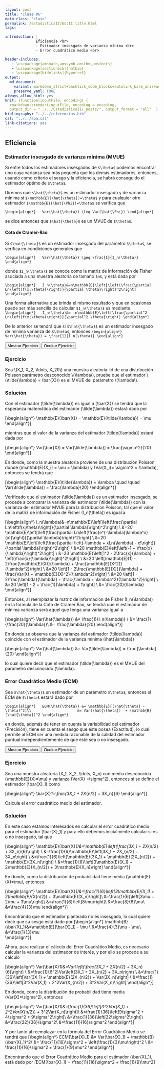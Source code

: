 ```yaml
---
layout: post
title: "Clase 06"
main-class: 'clase'
permalink: /EstadisticaII/EstII:title.html
tags:

introduction: |
              Eficiencia <br>
              - Estimador insesgado de varianza mínima <br>
              - Error cuadrático medio <br>

header-includes:
   - \usepackage{amsmath,amssymb,amsthm,amsfonts}
   - \usepackage[sectionbib]{natbib}
   - \usepackage[hidelinks]{hyperref}
output:
  md_document:
    variant: markdown_strict+backtick_code_blocks+autolink_bare_uris+ascii_identifiers+tex_math_single_backslash
    preserve_yaml: TRUE
always_allow_html: yes   
knit: (function(inputFile, encoding) {
  rmarkdown::render(inputFile, encoding = encoding,
  output_dir = "../../EstadisticaII/_posts/", output_format = "all"  ) })
bibliography: "../../referencias.bib"
csl: "../../apa.csl"
link-citations: yes
---
```








## Eficiencia

### Estimador insesgado de varianza mínima (MVUE)

Si entre todos los estimadores insesgados de `$\theta$` podemos
encontrar uno cuya varianza sea más pequeña que los demás estimadores,
entonces, usando como criterio el sesgo y la eficiencia, se habrá
conseguido el estimador óptimo de `$\theta$`.

Diremos que `$\hat{\theta}$` es un estimador insesgado y de varianza
mínima si `$\mathbb{E}(\hat{\theta})=\theta$` y para cualquier otro
estimador `$\mathbb{E}(\hat{\Phi})=\theta$` se verifica que

`\begin{align*}   Var(\hat{\theta}) \leq Var(\hat{\Phi}) \end{align*}`

se dice entonces que `$\hat{\theta}$` es un MVUE de `$\theta$`.

#### Cota de Cramer-Rao

Si `$\hat{\theta}$` es un estimador insesgado del parámetro `$\theta$`,
se verifica en condiciones generales que

`\begin{align*}   Var(\hat{\theta}) \geq \frac{1}{I_n(\theta)} \end{align*}`

donde `$I_n(\theta)$` se conoce como la matriz de información de Fisher
asociada a una muestra aleatoria de tamaño `$n$`, y está dada por

`\begin{align*}   I_n(\theta)&=n\mathbb{E}\left[\left(\frac{\partial Ln\left(f(x;\theta)\right)}{\partial \theta}\right)^2\right] \end{align*}`

Una forma alternativa que brinda el mismo resultado y que en ocasiones
puede ser más sencilla de calcular `$I_n(\theta)$` es mediante
`\begin{align*}   I_n(\theta)&= -n\mathbb{E}\left[\frac{\partial^2 Ln\left(f(x;\theta)\right)}{\partial^2 \theta}\right] \end{align*}`

De lo anterior se tendrá que si `$\hat{\theta}$` es un estimador
insesgado de mínima varianza de `$\theta$`, entonces
`\begin{align*}   Var(\hat{\theta}) = \frac{1}{I_n(\theta)} \end{align*}`

<button id="Show1" class="btn btn-secondary">
Mostrar Ejercicio
</button>
<button id="Hide1" class="btn btn-info">
Ocultar Ejercicio
</button>
<main id="botoncito1">
<h3 data-toc-skip>
Ejercicio
</h3>
<p>
Sea \(X_1, X_2, \ldots, X_20\) una muestra aleatoria iid de una
distribución Poisson parámetro desconocido \(\lambda\), pruebe que el
estimador \(\tilde{\lambda} = \bar{X}\) es el MVUE del parámetro
\(\lambda\).
</p>
<h3 data-toc-skip>
Solución
</h3>
<p>

Con el estimador \(\tilde{\lambda}\) es igual a \(\bar{X}\) se tendrá
que la esperanza matemática del estimador \(\tilde{\lambda}\) estará
dado por

\[\begin{align*}
\mathbb{E}(\bar{X}) = \mathbb{E}(\tilde{\lambda}) = \mu
\end{align*}\]

mientras que el valor de la varianza del estimador \(\tilde{\lambda}\)
estará dada por

\[\begin{align*}
Var(\bar{X}) = Var(\tilde{\lambda}) = \frac{\sigma^2}{20}
\end{align*}\]

En donde, como la muestra aleatoria proviene de una distribución Poisson
donde \(\mathbb{E}(X_i) = \mu = \lambda\) y
\(Var(X_i)= \sigma^2 = \lambda\), entonces se tendrá que

\[\begin{align*}
\mathbb{E}(\tilde{\lambda}) = \lambda \quad \quad Var(\tilde{\lambda}) = \frac{\lambda}{20}
\end{align*}\]

Verificado que el estimador \(\tilde{\lambda}\) es un estimador
insesgado, se procede a comparar la varianza del estimador
\(\tilde{\lambda}\) con la varianza del estimador MVUE para la
distribución Poisson, tal que el valor de la matriz de información de
Fisher \(I_n(\theta)\) es igual a

\[\begin{align*}
  I_n(\lambda)&=n\mathbb{E}\left[\left(\frac{\partial Ln\left(f(x;\theta)\right)}{\partial \lambda}\right)^2\right] \\
             &=20 \mathbb{E}\left[\left(\frac{\partial Ln\left(\frac{e^{-\lambda}\lambda^x}{x!}\right)}{\partial \lambda}\right)^2\right] \\
             &=20 \mathbb{E}\left[\left(\frac{\partial \left(-\lambda  + xLn(\lambda) - x!\right)}{\partial \lambda}\right)^2\right] \\
             &=20 \mathbb{E}\left[\left(-1  + \frac{x}{\lambda}\right)^2\right] \\
             &=20 \mathbb{E}\left[1^2 - 2\frac{x}{\lambda} + \left(\frac{x}{\lambda}\right)^2\right] \\
             &=20 \left[\mathbb{E}(1) - 2\frac{\mathbb{E}(X)}{\lambda} + \frac{\mathbb{E}(X^2)}{\lambda^2}\right] \\
             &=20 \left[1 - 2\frac{\mathbb{E}(X)}{\lambda} + \frac{Var(X) + \mathbb{E}(X)^2}{\lambda^2}\right] \\
             &=20 \left[1 - 2\frac{\lambda}{\lambda} + \frac{\lambda + \lambda^2}{\lambda^2}\right] \\
             &=20 \left[1 - 2 + \frac{1}{\lambda} + 1\right] \\
             &= \frac{20}{\lambda}
\end{align*}\]

Entonces, al reemplazar la matriz de información de Fisher
\(I_n(\lambda)\) en la fórmula de la Cota de Cramer Rao, se tendrá que
el estimador de mínima varianza será aquel que tenga una varianza igual
a

\[\begin{align*}
  Var(\hat{\lambda}) &= \frac{1}{I_n(\lambda)} \\
                     &= \frac{1}{\frac{20}{\lambda}}\\
                     &= \frac{\lambda}{20}
\end{align*}\]

En donde se observa que la varianza del estimador \(\tilde{\lambda}\)
coincide con el estimador de la varianza mínima \(\hat{\lambda}\)

\[\begin{align*}
  Var(\hat{\lambda}) &= Var(\tilde{\lambda}) = \frac{\lambda}{20}
\end{align*}\]

lo cual quiere decir que el estimador \(\tilde{\lambda}\) es el MVUE del
parámetro desconocido \(\lambda\).
</p>
</main>

### Error Cuadrático Medio (ECM)

Sea `$\hat{\theta}$` un estimador de un parámetro `$\theta$`, entonces
el ECM de `$\theta$` estará dado por

`\begin{align*}   ECM(\hat{\theta}) &= \mathbb{E}[(\hat{\theta} - \theta)^2]\\                     &= Var(\hat{\theta})  + \mathbb{B}(\hat{\theta})^2 \end{align*}`

en donde, además de tener en cuenta la variabilidad del estimador
(Precisión), tiene en cuenta el sesgo que éste posea (Exactitud), lo
cual permite al ECM ser una medida razonable de la calidad del estimador
puntual independientemente de que este sea o no insesgado.

<button id="Show2" class="btn btn-secondary">
Mostrar Ejercicio
</button>
<button id="Hide2" class="btn btn-info">
Ocultar Ejercicio
</button>
<main id="botoncito2">
<h3 data-toc-skip>
Ejercicio
</h3>
<p>

Sea una muestra aleatoria \(X_1, X_2, \ldots, X_n\) con media
desconocida \(\mathbb{E}(X)=\mu\) y varianza \(Var(X) =\sigma^2\),
entonces si se define el estimador \(\bar{X}_1\) como

\[\begin{align*}
  \bar{X}_1=\frac{3X_1  + 2X_{n/2} + 3X_n}{6}
\end{align*}\]

Calcule el error cuadrático medio del estimador.
</p>
<h3 data-toc-skip>
Solución
</h3>
<p>

En este caso estamos interesados en calcular el error cuadrático medio
para el estimador \(\bar{X}_1\) y para ello debemos inicialmente
calcular si es o no insesgado, tal que

\[\begin{align*}
  \mathbb{E}(\bar{X}_1)&=\mathbb{E}\left(\frac{3X_1  + 2X_{n/2} + 3X_n}{6}\right) \\
                       &=\frac{1}{6}\mathbb{E}\left(3X_1  + 2X_{n/2} + 3X_n\right) \\
                       &=\frac{1}{6}\left[\mathbb{E}(3X_1)  + \mathbb{E}(2X_{n/2}) + \mathbb{E}(3X_n)\right] \\
                       &=\frac{1}{6}\left[3\mathbb{E}(X_1)  + 2\mathbb{E}(X_{n/2}) + 3\mathbb{E}(X_n)\right]
\end{align*}\]

En donde, como la distribución de probabilidad tiene media
\(\mathbb{E}(X)=\mu\), entonces

\[\begin{align*}
  \mathbb{E}(\bar{X}_1)&=\frac{1}{6}\left[3\mathbb{E}(X_1)  + 2\mathbb{E}(X_{n/2}) + 3\mathbb{E}(X_n)\right]\\
                       &=\frac{1}{6}\left[3\mu  + 2\mu + 3\mu\right]\\
                       &=\frac{1}{6}\left[8\mu\right]\\
                       &=\frac{8}{6}\mu\\
                       &=\frac{4}{3}\mu
\end{align*}\]

Encontrando que el estimador planteado no es insesgado, lo cual quiere
decir que su sesgo está dado por \[\begin{align*}
  \mathbb{B}(\bar{X}_1)&=\mathbb{E}(\bar{X}_1) - \mu \\
                       &=\frac{4}{3}\mu - \mu\\
                       &=\frac{1}{3}\mu   
\end{align*}\]

Ahora, para realizar el cálculo del Error Cuadrático Medio, es necesario
calcular la varianza del estimador de interés, y por ello se procede a
su cálculo

\[\begin{align*}
  Var(\bar{X}_1)&=Var\left(\frac{3X_1  + 2X_{n/2} + 3X_n}{6}\right) \\
                       &=\frac{1}{6^2}Var\left(3X_1  + 2X_{n/2} + 3X_n\right) \\
                       &=\frac{1}{36}\left[Var(3X_1)  + \mathbb{E}(2X_{n/2}) + Var(3X_n)\right] \\
                       &=\frac{1}{36}\left[3^2Var(X_1)  + 2^2Var(X_{n/2}) + 3^2Var(X_n)\right]
\end{align*}\]

En donde, como la distribución de probabilidad tiene media
\(Var(X)=\sigma^2\), entonces

\[\begin{align*}
  Var(\bar{X}_1)&=\frac{1}{36}\left[3^2Var(X_1)  + 2^2Var(X_{n/2}) + 3^2Var(X_n)\right]\\
                       &=\frac{1}{36}\left[9\sigma^2  + 4\sigma^2 + 9\sigma^2\right]\\
                       &=\frac{1}{36}\left[22\sigma^2\right]\\
                       &=\frac{22}{36}\sigma^2\\
                       &=\frac{11}{16}\sigma^2
\end{align*}\]

Y por tanto al reemplazar en la fórmula del Error Cuadrático Medio se
tendrá que \[\begin{align*}
  ECM(\bar{X}_1) &= Var(\bar{X}_1) + \mathbb{B}(\bar{X}_1)^2\\
                 &= \frac{11}{16}\sigma^2 + \left(\frac{1}{3}\mu\right)^2 \\
                 &= \frac{11}{16}\sigma^2 + \frac{1}{9}\mu^2
\end{align*}\]

Encontrando que el Error Cuadrático Medio para el estimador
\(\bar{X}_1\), está dado por
\[ECM(\bar{X}_1) = \frac{11}{16}\sigma^2 + \frac{1}{9}\mu^2\]
</p>
</main>
